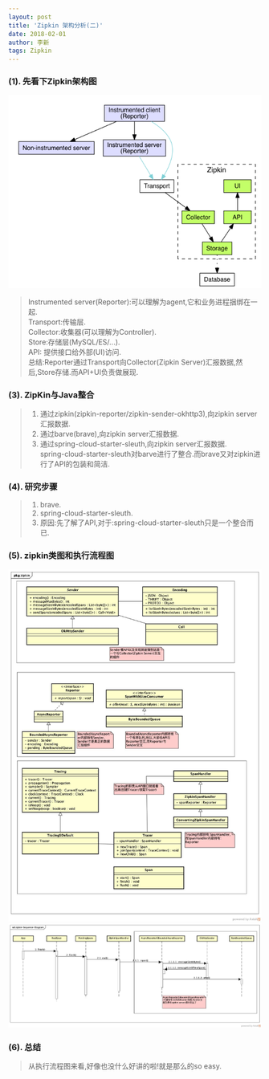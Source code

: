 ```yaml
---
layout: post
title: 'Zipkin 架构分析(二)'
date: 2018-02-01
author: 李新
tags: Zipkin
---
```

### (1). 先看下Zipkin架构图
!["zipkin architecture"](/assets/zipkin/imgs/zipkin-architecture.png)

> Instrumented server(Reporter):可以理解为agent,它和业务进程捆绑在一起.    
> Transport:传输层.     
> Collector:收集器(可以理解为Controller).  
> Store:存储层(MySQL/ES/...).    
> API: 提供接口给外部(UI)访问.   
> 总结:Reporter通过Transport向Collector(Zipkin Server)汇报数据,然后,Store存储.而API+UI负责做展现.  

### (3). ZipKin与Java整合
> 1. 通过zipkin(zipkin-reporter/zipkin-sender-okhttp3),向zipkin server汇报数据.   
> 2. 通过barve(brave),向zipkin server汇报数据.   
> 3. 通过spring-cloud-starter-sleuth,向zipkin server汇报数据.   
> spring-cloud-starter-sleuth对barve进行了整合.而brave又对zipkin进行了API的包装和简洁.   

### (4). 研究步骤
> 1. brave.   
> 2. spring-cloud-starter-sleuth.   
> 3. 原因:先了解了API,对于:spring-cloud-starter-sleuth只是一个整合而已.  

### (5). zipkin类图和执行流程图
!["brave类图"](/assets/zipkin/imgs/zipkin-Class-Diagram.jpg)
!["brave执行流程图"](/assets/zipkin/imgs/zipkin-Sequence-Diagram.jpg)

### (6). 总结
> 从执行流程图来看,好像也没什么好讲的啦!就是那么的so easy. 